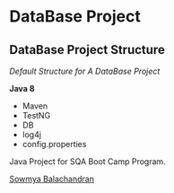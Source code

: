 # DataBase  Project
## DataBase Project Structure

*Default Structure for A DataBase Project*

**Java 8**

* Maven
* TestNG
* DB
* log4j
* config.properties

Java Project for SQA Boot Camp Program. 

[Sowmya Balachandran](https://github.com/Sowmya11oct)
